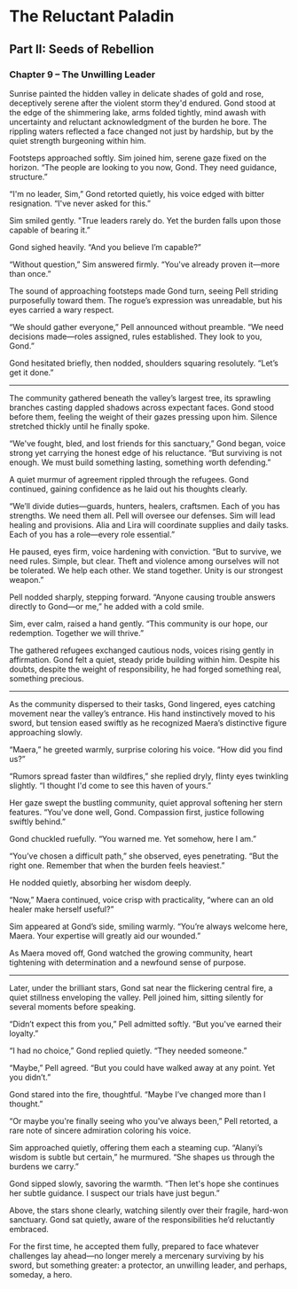 # The Reluctant Paladin

## Part II: Seeds of Rebellion

### Chapter 9 – The Unwilling Leader

Sunrise painted the hidden valley in delicate shades of gold and rose, deceptively serene after the violent storm they'd endured. Gond stood at the edge of the shimmering lake, arms folded tightly, mind awash with uncertainty and reluctant acknowledgment of the burden he bore. The rippling waters reflected a face changed not just by hardship, but by the quiet strength burgeoning within him.

Footsteps approached softly. Sim joined him, serene gaze fixed on the horizon. “The people are looking to you now, Gond. They need guidance, structure.”

“I'm no leader, Sim,” Gond retorted quietly, his voice edged with bitter resignation. “I've never asked for this.”

Sim smiled gently. "True leaders rarely do. Yet the burden falls upon those capable of bearing it.”

Gond sighed heavily. “And you believe I’m capable?”

“Without question,” Sim answered firmly. “You've already proven it—more than once.”

The sound of approaching footsteps made Gond turn, seeing Pell striding purposefully toward them. The rogue’s expression was unreadable, but his eyes carried a wary respect.

“We should gather everyone,” Pell announced without preamble. “We need decisions made—roles assigned, rules established. They look to you, Gond.”

Gond hesitated briefly, then nodded, shoulders squaring resolutely. “Let’s get it done.”

---

The community gathered beneath the valley’s largest tree, its sprawling branches casting dappled shadows across expectant faces. Gond stood before them, feeling the weight of their gazes pressing upon him. Silence stretched thickly until he finally spoke.

“We've fought, bled, and lost friends for this sanctuary,” Gond began, voice strong yet carrying the honest edge of his reluctance. “But surviving is not enough. We must build something lasting, something worth defending.”

A quiet murmur of agreement rippled through the refugees. Gond continued, gaining confidence as he laid out his thoughts clearly.

“We’ll divide duties—guards, hunters, healers, craftsmen. Each of you has strengths. We need them all. Pell will oversee our defenses. Sim will lead healing and provisions. Alia and Lira will coordinate supplies and daily tasks. Each of you has a role—every role essential.”

He paused, eyes firm, voice hardening with conviction. “But to survive, we need rules. Simple, but clear. Theft and violence among ourselves will not be tolerated. We help each other. We stand together. Unity is our strongest weapon.”

Pell nodded sharply, stepping forward. “Anyone causing trouble answers directly to Gond—or me,” he added with a cold smile.

Sim, ever calm, raised a hand gently. “This community is our hope, our redemption. Together we will thrive.”

The gathered refugees exchanged cautious nods, voices rising gently in affirmation. Gond felt a quiet, steady pride building within him. Despite his doubts, despite the weight of responsibility, he had forged something real, something precious.

---

As the community dispersed to their tasks, Gond lingered, eyes catching movement near the valley’s entrance. His hand instinctively moved to his sword, but tension eased swiftly as he recognized Maera’s distinctive figure approaching slowly.

“Maera,” he greeted warmly, surprise coloring his voice. “How did you find us?”

“Rumors spread faster than wildfires,” she replied dryly, flinty eyes twinkling slightly. “I thought I'd come to see this haven of yours.”

Her gaze swept the bustling community, quiet approval softening her stern features. “You've done well, Gond. Compassion first, justice following swiftly behind.”

Gond chuckled ruefully. “You warned me. Yet somehow, here I am.”

“You’ve chosen a difficult path,” she observed, eyes penetrating. “But the right one. Remember that when the burden feels heaviest.”

He nodded quietly, absorbing her wisdom deeply.

“Now,” Maera continued, voice crisp with practicality, “where can an old healer make herself useful?”

Sim appeared at Gond’s side, smiling warmly. “You’re always welcome here, Maera. Your expertise will greatly aid our wounded.”

As Maera moved off, Gond watched the growing community, heart tightening with determination and a newfound sense of purpose.

---

Later, under the brilliant stars, Gond sat near the flickering central fire, a quiet stillness enveloping the valley. Pell joined him, sitting silently for several moments before speaking.

“Didn’t expect this from you,” Pell admitted softly. “But you've earned their loyalty.”

“I had no choice,” Gond replied quietly. “They needed someone.”

“Maybe,” Pell agreed. “But you could have walked away at any point. Yet you didn’t.”

Gond stared into the fire, thoughtful. “Maybe I’ve changed more than I thought.”

“Or maybe you're finally seeing who you've always been,” Pell retorted, a rare note of sincere admiration coloring his voice.

Sim approached quietly, offering them each a steaming cup. “Alanyi’s wisdom is subtle but certain,” he murmured. “She shapes us through the burdens we carry.”

Gond sipped slowly, savoring the warmth. “Then let's hope she continues her subtle guidance. I suspect our trials have just begun.”

Above, the stars shone clearly, watching silently over their fragile, hard-won sanctuary. Gond sat quietly, aware of the responsibilities he’d reluctantly embraced.

For the first time, he accepted them fully, prepared to face whatever challenges lay ahead—no longer merely a mercenary surviving by his sword, but something greater: a protector, an unwilling leader, and perhaps, someday, a hero.
